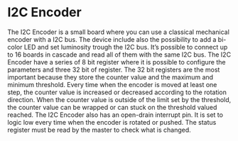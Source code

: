 # I2C Encoder
The I2C Encoder is a small board where you can use a classical mechanical encoder with a I2C bus. The device
include also the possibility to add a bi-color LED and set luminosity trough the I2C bus. It’s possible to connect up
to 16 boards in cascade and read all of them with the same I2C bus.
The I2C Encoder have a series of 8 bit register where it is possible to configure the parameters and three 32
bit of register. The 32 bit registers are the most important because they store the counter value and the maximum
and minimum threshold. Every time when the encoder is moved at least one step, the counter value is increased or
decreased according to the rotation direction. When the counter value is outside of the limit set by the threshold,
the counter value can be wrapped or can stuck on the threshold valued reached.
The I2C Encoder also has an open-drain interrupt pin. It is set to logic low every time when the encoder is rotated
or pushed. The status register must be read by the master to check what is changed.
